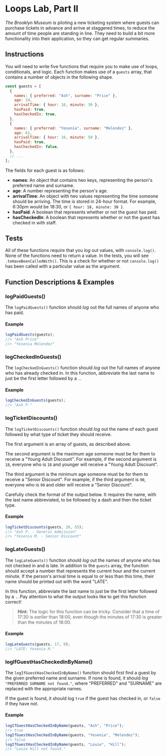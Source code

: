 # Loops Lab, Part II

_The Brooklyn Museum_ is piloting a new ticketing system where guests can purchase tickets in advance and arrive at staggered times, to reduce the amount of time people are standing in line. They need to build a bit more functionality into their application, so they can get regular summaries.

## Instructions

You will need to write five functions that require you to make use of loops, conditionals, and logic. Each function makes use of a `guests` array, that contains a number of objects in the following shape.

```js
const guests = [
  {
    names: { preferred: "Ash", surname: "Price" },
    age: 24,
    arrivalTime: { hour: 16, minute: 30 },
    hasPaid: true,
    hasCheckedIn: true,
  },
  {
    names: { preferred: "Yesenia", surname: "Melendez" },
    age: 61,
    arrivalTime: { hour: 16, minute: 50 },
    hasPaid: true,
    hasCheckedIn: false,
  },
  // ...
];
```

The fields for each guest is as follows:

- **names**: An object that contains two keys, representing the person's preferred name and surname.
- **age**: A number representing the person's age.
- **arrivalTime**: An object with two values representing the time someone should be arriving. The time is stored in 24-hour format. For example, 6:30pm would be 18:30, or `{ hour: 18, minute: 30 }`.
- **hasPaid**: A boolean that represents whether or not the guest has paid.
- **hasCheckedIn**: A boolean that represents whether or not the guest has checked in with staff.

## Tests

All of these functions require that you _log_ out values, with `console.log()`. None of the functions need to return a value. In the tests, you will see `.toHaveBeenCalledWith()`. This is a check for whether or not `console.log()` has been called with a particular value as the argument.

## Function Descriptions & Examples

### logPaidGuests()

The `logPaidGuests()` function should _log_ out the full names of anyone who has paid.

#### Example

```js
logPaidGuests(guests);
//> "Ash Price"
//> "Yesenia Melendez"
```

### logCheckedInGuests()

The `logCheckedInGuests()` function should _log_ out the full names of anyone who has already checked in. In this function, abbreviate the last name to just be the first letter followed by a `.`.

#### Example

```js
logCheckedInGuests(guests);
//> "Ash P."
```

### logTicketDiscounts()

The `logTicketDiscounts()` function should _log_ out the name of each guest followed by what type of ticket they should receive.

The first argument is an array of guests, as described above.

The second argument is the maximum age someone must be for them to receive a "Young Adult Discount". For example, if the second argument is `18`, everyone who is `18` and younger will receive a "Young Adult Discount".

The third argument is the minimum age someone must be for them to receive a "Senior Discount". For example, if the third argument is `90`, everyone who is `90` and older will receive a "Senior Discount".

Carefully check the format of the output below. It requires the name, with the last name abbreviated, to be followed by a dash and then the ticket type.

#### Example

```js
logTicketDiscounts(guests, 20, 55);
//> "Ash P. - General Admission"
//> "Yesenia M. - Senior Discount"
```

### logLateGuests()

The `logLateGuests()` function should _log_ out the names of anyone who has not checked in and is late. In addition to the `guests` array, the function should accept a number that represents the current hour and the current minute. If the person's arrival time is equal to or less than this time, their name should be printed out with the word "LATE".

In this function, abbreviate the last name to just be the first letter followed by a `.`. Pay attention to what the output looks like to get this function correct!

> **Hint:** The logic for this function can be tricky. Consider that a time of 17:30 is _earlier_ than 18:00, even though the minutes of 17:30 is greater than the minutes of 18:00.

#### Example

```js
logLateGuests(guests, 17, 0);
//> "LATE: Yesenia M."
```

### logIfGuestHasCheckedInByName()

The `logIfGuestHasCheckedInByName()` function should first find a guest by the given preferred name and surname. If none is found, it should _log_ `"PREFERRED SURNAME not found."`, where "PREFERRED" and "SURNAME" are replaced with the appropriate names.

If the guest is found, it should log `true` if the guest has checked in, or `false` if they have not.

#### Example

```js
logIfGuestHasCheckedInByName(guests, "Ash", "Price");
//> true
logIfGuestHasCheckedInByName(guests, "Yesenia", "Melendez");
//> false
logIfGuestHasCheckedInByName(guests, "Louie", "Hill");
//> "Louie Hill not found."
```
